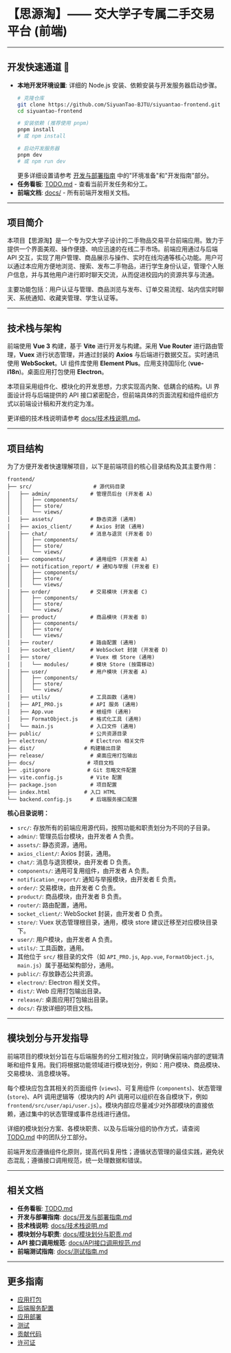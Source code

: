 # 【思源淘】—— 交大学子专属二手交易平台 (前端)

---

## 开发快速通道 🚀

*   **本地开发环境设置**: 详细的 Node.js 安装、依赖安装与开发服务器启动步骤。
    ```bash
    # 克隆仓库
    git clone https://github.com/SiyuanTao-BJTU/siyuantao-frontend.git
    cd siyuantao-frontend
    
    # 安装依赖 (推荐使用 pnpm)
    pnpm install
    # 或 npm install
    
    # 启动开发服务器
    pnpm dev
    # 或 npm run dev
    ```
    更多详细设置请参考 [开发与部署指南](./docs/开发与部署指南.md) 中的"环境准备"和"开发指南"部分。
*   **任务看板**: [TODO.md](./TODO.md) - 查看当前开发任务和分工。
*   **前端文档**: [docs/](./docs/) - 所有前端开发相关文档。

---

## 项目简介

本项目【思源淘】是一个专为交大学子设计的二手物品交易平台前端应用。致力于提供一个界面美观、操作便捷、响应迅速的在线二手市场。前端应用通过与后端 API 交互，实现了用户管理、商品展示与操作、实时在线沟通等核心功能。用户可以通过本应用方便地浏览、搜索、发布二手物品，进行学生身份认证，管理个人账户信息，并与其他用户进行即时聊天交流，从而促进校园内的资源共享与流通。

主要功能包括：用户认证与管理、商品浏览与发布、订单交易流程、站内信实时聊天、系统通知、收藏夹管理、学生认证等。

---

## 技术栈与架构

前端使用 **Vue 3** 构建，基于 **Vite** 进行开发与构建。采用 **Vue Router** 进行路由管理，**Vuex** 进行状态管理，并通过封装的 **Axios** 与后端进行数据交互。实时通讯使用 **WebSocket**。UI 组件库使用 **Element Plus**。应用支持国际化 (**vue-i18n**)。桌面应用打包使用 **Electron**。

本项目采用组件化、模块化的开发思想，力求实现高内聚、低耦合的结构。UI 界面设计将与后端提供的 API 接口紧密配合，但前端具体的页面流程和组件组织方式以前端设计稿和开发约定为准。

更详细的技术栈说明请参考 [docs/技术栈说明.md](./docs/技术栈说明.md)。

---

## 项目结构

为了方便开发者快速理解项目，以下是前端项目的核心目录结构及其主要作用：

```
frontend/
├── src/                    # 源代码目录
│   ├── admin/             # 管理员后台 (开发者 A)
│   │   ├── components/
│   │   ├── store/
│   │   └── views/
│   ├── assets/            # 静态资源 (通用)
│   ├── axios_client/      # Axios 封装 (通用)
│   ├── chat/              # 消息与退货 (开发者 D)
│   │   ├── components/
│   │   ├── store/
│   │   └── views/
│   ├── components/        # 通用组件 (开发者 A)
│   ├── notification_report/ # 通知与举报 (开发者 E)
│   │   ├── components/
│   │   ├── store/
│   │   └── views/
│   ├── order/             # 交易模块 (开发者 C)
│   │   ├── components/
│   │   ├── store/
│   │   └── views/
│   ├── product/           # 商品模块 (开发者 B)
│   │   ├── components/
│   │   ├── store/
│   │   └── views/
│   ├── router/            # 路由配置 (通用)
│   ├── socket_client/     # WebSocket 封装 (开发者 D)
│   ├── store/             # Vuex 根 Store (通用)
│   │   └── modules/       # 模块 Store (按需移动)
│   ├── user/              # 用户模块 (开发者 A)
│   │   ├── components/
│   │   ├── store/
│   │   └── views/
│   ├── utils/             # 工具函数 (通用)
│   ├── API_PRO.js         # API 服务 (通用)
│   ├── App.vue            # 根组件 (通用)
│   ├── FormatObject.js    # 格式化工具 (通用)
│   └── main.js            # 入口文件 (通用)
├── public/                # 公共资源目录
├── electron/              # Electron 相关文件
├── dist/                # 构建输出目录
├── release/               # 桌面应用打包输出
├── docs/                 # 项目文档
├── .gitignore            # Git 忽略文件配置
├── vite.config.js         # Vite 配置
├── package.json           # 项目配置
├── index.html           # 入口 HTML
└── backend.config.js      # 后端服务接口配置
```

**核心目录说明：**

*   `src/`: 存放所有的前端应用源代码，按照功能和职责划分为不同的子目录。
*   `admin/`: 管理员后台模块，由开发者 A 负责。
*   `assets/`: 静态资源，通用。
*   `axios_client/`: Axios 封装，通用。
*   `chat/`: 消息与退货模块，由开发者 D 负责。
*   `components/`: 通用可复用组件，由开发者 A 负责。
*   `notification_report/`: 通知与举报模块，由开发者 E 负责。
*   `order/`: 交易模块，由开发者 C 负责。
*   `product/`: 商品模块，由开发者 B 负责。
*   `router/`: 路由配置，通用。
*   `socket_client/`: WebSocket 封装，由开发者 D 负责。
*   `store/`: Vuex 状态管理根目录，通用，模块 store 建议迁移至对应模块目录下。
*   `user/`: 用户模块，由开发者 A 负责。
*   `utils/`: 工具函数，通用。
*   其他位于 `src/` 根目录的文件（如 `API_PRO.js`, `App.vue`, `FormatObject.js`, `main.js`）属于基础架构部分，通用。
*   `public/`: 存放静态公共资源。
*   `electron/`: Electron 相关文件。
*   `dist/`: Web 应用打包输出目录。
*   `release/`: 桌面应用打包输出目录。
*   `docs/`: 存放详细的项目文档。

---

## 模块划分与开发指导

前端项目的模块划分旨在与后端服务的分工相对独立，同时确保前端内部的逻辑清晰和组件复用。我们将根据功能领域进行模块划分，例如：用户模块、商品模块、交易模块、消息模块等。

每个模块应包含其相关的页面组件 (`views`)、可复用组件 (`components`)、状态管理 (`store`)、API 调用逻辑等（模块内的 API 调用可以组织在各自模块下，例如 `frontend/src/user/api/user.js`）。模块内部应尽量减少对外部模块的直接依赖，通过集中的状态管理或事件总线进行通信。

详细的模块划分方案、各模块职责、以及与后端分组的协作方式，请查阅 [TODO.md](./TODO.md) 中的团队分工部分。

前端开发应遵循组件化原则，提高代码复用性；遵循状态管理的最佳实践，避免状态混乱；遵循接口调用规范，统一处理数据和错误。

---

## 相关文档

*   **任务看板**: [TODO.md](./TODO.md)
*   **开发与部署指南**: [docs/开发与部署指南.md](./docs/开发与部署指南.md)
*   **技术栈说明**: [docs/技术栈说明.md](./docs/技术栈说明.md)
*   **模块划分与职责**: [docs/模块划分与职责.md](./docs/模块划分与职责.md)
*   **API 接口调用规范**: [docs/API接口调用规范.md](./docs/API接口调用规范.md)
*   **前端测试指南**: [docs/测试指南.md](./docs/测试指南.md)

---

## 更多指南

*   [应用打包](#应用打包)
*   [后端服务配置](#后端服务配置)
*   [应用部署](#应用部署)
*   [测试](#测试)
*   [贡献代码](#贡献代码)
*   [许可证](#许可证)
